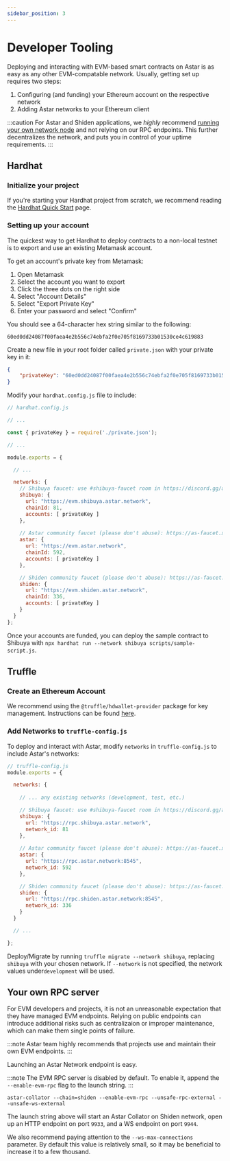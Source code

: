 ```yaml
---
sidebar_position: 3
---
```


# Developer Tooling

Deploying and interacting with EVM-based smart contracts on Astar is as easy as any other EVM-compatable network. Usually, getting set up requires two steps:

1. Configuring (and funding) your Ethereum account on the respective network
2. Adding Astar networks to your Ethereum client

:::caution
For Astar and Shiden applications, we *highly* recommend [running your own network node](../nodes/index.md) and not relying on our RPC endpoints. This further decentralizes the network, and puts you in control of your uptime requirements.
:::

## Hardhat

### Initialize your project

If you're starting your Hardhat project from scratch, we recommend reading the [Hardhat Quick Start](https://hardhat.org/getting-started/#quick-start#overview) page.

### Setting up your account

The quickest way to get Hardhat to deploy contracts to a non-local testnet is to export and use an existing Metamask account.

To get an account's private key from Metamask:

1. Open Metamask
2. Select the account you want to export
3. Click the three dots on the right side
4. Select "Account Details"
5. Select "Export Private Key"
6. Enter your password and select "Confirm"

You should see a 64-character hex string similar to the following:

`60ed0dd24087f00faea4e2b556c74ebfa2f0e705f8169733b01530ce4c619883`

Create a new file in your root folder called `private.json` with your private key in it:

```json
{
    "privateKey": "60ed0dd24087f00faea4e2b556c74ebfa2f0e705f8169733b01530ce4c619883"
}
```

Modify your `hardhat.config.js` file to include:

```js
// hardhat.config.js

// ... 

const { privateKey } = require('./private.json');

// ... 

module.exports = {

  // ... 

  networks: {
    // Shibuya faucet: use #shibuya-faucet room in https://discord.gg/astarnetwork
    shibuya: {
      url: "https://evm.shibuya.astar.network",
      chainId: 81,
      accounts: [ privateKey ]
    },
    
    // Astar community faucet (please don't abuse): https://as-faucet.xyz/en/astar#
    astar: {
      url: "https://evm.astar.network",
      chainId: 592,
      accounts: [ privateKey ]
    },

    // Shiden community faucet (please don't abuse): https://as-faucet.xyz/en/shiden#
    shiden: {
      url: "https://evm.shiden.astar.network",
      chainId: 336,
      accounts: [ privateKey ]
    }
  }
};
```

Once your accounts are funded, you can deploy the sample contract to Shibuya with `npx hardhat run --network shibuya scripts/sample-script.js`.

## Truffle

### Create an Ethereum Account

We recommend using the `@truffle/hdwallet-provider` package for key management. Instructions can be found [here](https://github.com/trufflesuite/truffle/blob/develop/packages/hdwallet-provider/README.md).

### Add Networks to `truffle-config.js`

To deploy and interact with Astar, modify `networks` in `truffle-config.js` to include Astar's networks:

```js
// truffle-config.js
module.exports = {

  networks: {
  
    // ... any existing networks (development, test, etc.)

    // Shibuya faucet: use #shibuya-faucet room in https://discord.gg/astarnetwork
    shibuya: {
      url: "https://rpc.shibuya.astar.network",
      network_id: 81
    },
    
    // Astar community faucet (please don't abuse): https://as-faucet.xyz/en/astar#
    astar: {
      url: "https://rpc.astar.network:8545",
      network_id: 592
    },

    // Shiden community faucet (please don't abuse): https://as-faucet.xyz/en/shiden#
    shiden: {
      url: "https://rpc.shiden.astar.network:8545",
      network_id: 336
    }
  }

  // ...

};
```

Deploy/Migrate by running `truffle migrate --network shibuya`, replacing `shibuya` with your chosen network. If `--network` is not specified, the network values under`development` will be used.

## Your own RPC server

For EVM developers and projects, it is not an unreasonable expectation that they have managed EVM endpoints. Relying on public endpoints can introduce additional risks such as centralizaion or improper maintenance, which can make them single points of failure.

:::note
Astar team highly recommends that projects use and maintain their own EVM endpoints.
:::

Launching an Astar Network endpoint is easy.

:::note
The EVM RPC server is disabled by default. To enable it, append the `--enable-evm-rpc` flag to the launch string.
:::

```
astar-collator --chain=shiden --enable-evm-rpc --unsafe-rpc-external --unsafe-ws-external
```

The launch string above will start an Astar Collator on Shiden network, open up an HTTP endpoint on port `9933`, and a WS endpoint on port `9944`.

We also recommend paying attention to the `--ws-max-connections` parameter. By default this value is relatively small, so it may be beneficial to increase it to a few thousand.
